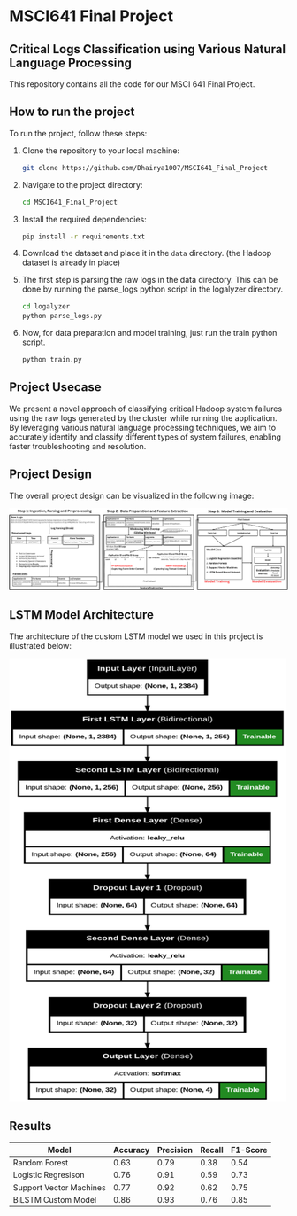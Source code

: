 # MSCI641 Final Project
## Critical Logs Classification using Various Natural Language Processing

This repository contains all the code for our MSCI 641 Final Project.

## How to run the project

To run the project, follow these steps:

1. Clone the repository to your local machine:

    ```bash
    git clone https://github.com/Dhairya1007/MSCI641_Final_Project
    ```

2. Navigate to the project directory:

    ```bash
    cd MSCI641_Final_Project
    ```

3. Install the required dependencies:

    ```bash
    pip install -r requirements.txt
    ```

4. Download the dataset and place it in the `data` directory. (the Hadoop dataset is already in place)

5. The first step is parsing the raw logs in the data directory. This can be done by running the parse_logs python script in the logalyzer directory.

    ```bash
    cd logalyzer
    python parse_logs.py
    ```

6. Now, for data preparation and model training, just run the train python script.

    ```bash
    python train.py
    ```

## Project Usecase

We present a novel approach of classifying critical Hadoop system failures using the raw logs generated by the cluster while running the application. By leveraging various natural language processing techniques, we aim to accurately identify and classify different types of system failures, enabling faster troubleshooting and resolution.

## Project Design

The overall project design can be visualized in the following image:

![Project Design](images/overall_design.png)

## LSTM Model Architecture

The architecture of the custom LSTM model we used in this project is illustrated below:

<img src="images/model_architecture.png" alt="LSTM Model Architecture" width="500" height="800"/>

## Results

| Model | Accuracy | Precision | Recall | F1-Score |
|-------|----------|-----------|--------|----------|
| Random Forest   | 0.63     | 0.79      | 0.38   | 0.54     |
| Logistic Regresison    | 0.76     | 0.91      | 0.59   | 0.73     |
| Support Vector Machines   | 0.77     | 0.92      | 0.62   | 0.75     |
| BiLSTM Custom Model  | 0.86     | 0.93      | 0.76   | 0.85     |

